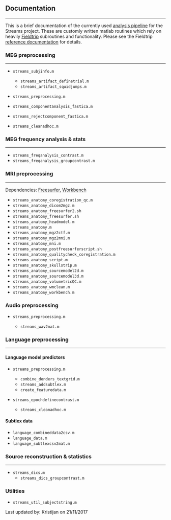## Documentation
---
This is a brief documentation of the currently used [analysis pipeline][analysis pipeline] for the Streams project. These are customly written matlab routines which rely on heavily [Fieldtrip][Fieldtrip] subroutines and functionality. Please see the Fieldtrip [reference documentation][Fieldtrip documentation] for details.

### MEG preprocessing
---
* `streams_subjinfo.m`

  * `streams_artifact_definetrial.m`
  * `streams_artifact_squidjumps.m`


* `streams_preprocessing.m`
* `streams_componentanalysis_fastica.m`
* `streams_rejectcomponent_fastica.m`
* `streams_cleanadhoc.m`

### MEG frequency analysis & stats
---
* `streams_freqanalysis_contrast.m`
* `streams_freqanalysis_groupcontrast.m`


### MRI preprocessing
---
Dependencies: [Freesurfer][Freesurfer], [Workbench][Workbench]


* `streams_anatomy_coregistration_qc.m`
* `streams_anatomy_dicom2mgz.m`
* `streams_anatomy_freesurfer2.sh`
* `streams_anatomy_freesurfer.sh`
* `streams_anatomy_headmodel.m`
* `streams_anatomy.m`
* `streams_anatomy_mgz2ctf.m`
* `streams_anatomy_mgz2mni.m`
* `streams_anatomy_mni.m`
* `streams_anatomy_postfreesurferscript.sh`
* `streams_anatomy_qualitycheck_coregistration.m`
* `streams_anatomy_script.m`
* `streams_anatomy_skullstrip.m`
* `streams_anatomy_sourcemodel2d.m`
* `streams_anatomy_sourcemodel3d.m`
* `streams_anatomy_volumetricQC.m`
* `streams_anatomy_wmclean.m`
* `streams_anatomy_workbench.m`

### Audio preprocessing

* `streams_preprocessing.m`

  * `streams_wav2mat.m`


### Language preprocessing
---

#### Language model predictors
* `streams_preprocessing.m`

    * `combine_donders_textgrid.m`
    * `streams_addsubtlex.m`
    * `create_featuredata.m`
   
    
* `streams_epochdefinecontrast.m`
  * `streams_cleanadhoc.m`

#### Subtlex data

* `language_combineddata2csv.m`
* `language_data.m`
* `language_subtlexcsv2mat.m`

### Source reconstruction & statistics
---
* `streams_dics.m`
  * `streams_dics_groupcontrast.m`

### Utilities

* `streams_util_subjectstring.m`


Last updated by: Kristijan on 21/11/2017

[analysis pipeline]:https://github.com/KristijanArmeni/dyncon_streams
[Freesurfer]: https://surfer.nmr.mgh.harvard.edu/
[Workbench]: http://www.humanconnectome.org/software/connectome-workbench
[Fieldtrip]: http://www.fieldtriptoolbox.org/
[Fieldtrip documentation]: http://www.fieldtriptoolbox.org/reference


